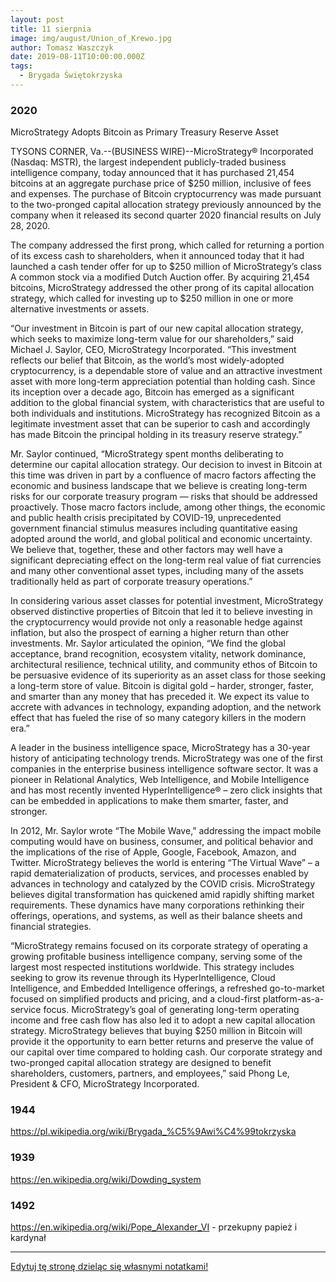 ```yaml
---
layout: post
title: 11 sierpnia
image: img/august/Union_of_Krewo.jpg
author: Tomasz Waszczyk
date: 2019-08-11T10:00:00.000Z
tags:
  - Brygada Świętokrzyska
---
```


### 2020

MicroStrategy Adopts Bitcoin as Primary Treasury Reserve Asset

TYSONS CORNER, Va.--(BUSINESS WIRE)--MicroStrategy® Incorporated (Nasdaq: MSTR), the largest independent publicly-traded business intelligence company, today announced that it has purchased 21,454 bitcoins at an aggregate purchase price of $250 million, inclusive of fees and expenses. The purchase of Bitcoin cryptocurrency was made pursuant to the two-pronged capital allocation strategy previously announced by the company when it released its second quarter 2020 financial results on July 28, 2020.

The company addressed the first prong, which called for returning a portion of its excess cash to shareholders, when it announced today that it had launched a cash tender offer for up to $250 million of MicroStrategy’s class A common stock via a modified Dutch Auction offer. By acquiring 21,454 bitcoins, MicroStrategy addressed the other prong of its capital allocation strategy, which called for investing up to $250 million in one or more alternative investments or assets.

“Our investment in Bitcoin is part of our new capital allocation strategy, which seeks to maximize long-term value for our shareholders,” said Michael J. Saylor, CEO, MicroStrategy Incorporated. “This investment reflects our belief that Bitcoin, as the world’s most widely-adopted cryptocurrency, is a dependable store of value and an attractive investment asset with more long-term appreciation potential than holding cash. Since its inception over a decade ago, Bitcoin has emerged as a significant addition to the global financial system, with characteristics that are useful to both individuals and institutions. MicroStrategy has recognized Bitcoin as a legitimate investment asset that can be superior to cash and accordingly has made Bitcoin the principal holding in its treasury reserve strategy.”

Mr. Saylor continued, “MicroStrategy spent months deliberating to determine our capital allocation strategy. Our decision to invest in Bitcoin at this time was driven in part by a confluence of macro factors affecting the economic and business landscape that we believe is creating long-term risks for our corporate treasury program ― risks that should be addressed proactively. Those macro factors include, among other things, the economic and public health crisis precipitated by COVID-19, unprecedented government financial stimulus measures including quantitative easing adopted around the world, and global political and economic uncertainty. We believe that, together, these and other factors may well have a significant depreciating effect on the long-term real value of fiat currencies and many other conventional asset types, including many of the assets traditionally held as part of corporate treasury operations.”

In considering various asset classes for potential investment, MicroStrategy observed distinctive properties of Bitcoin that led it to believe investing in the cryptocurrency would provide not only a reasonable hedge against inflation, but also the prospect of earning a higher return than other investments. Mr. Saylor articulated the opinion, “We find the global acceptance, brand recognition, ecosystem vitality, network dominance, architectural resilience, technical utility, and community ethos of Bitcoin to be persuasive evidence of its superiority as an asset class for those seeking a long-term store of value. Bitcoin is digital gold – harder, stronger, faster, and smarter than any money that has preceded it. We expect its value to accrete with advances in technology, expanding adoption, and the network effect that has fueled the rise of so many category killers in the modern era.”

A leader in the business intelligence space, MicroStrategy has a 30-year history of anticipating technology trends. MicroStrategy was one of the first companies in the enterprise business intelligence software sector. It was a pioneer in Relational Analytics, Web Intelligence, and Mobile Intelligence and has most recently invented HyperIntelligence® – zero click insights that can be embedded in applications to make them smarter, faster, and stronger.

In 2012, Mr. Saylor wrote “The Mobile Wave,” addressing the impact mobile computing would have on business, consumer, and political behavior and the implications of the rise of Apple, Google, Facebook, Amazon, and Twitter. MicroStrategy believes the world is entering “The Virtual Wave” – a rapid dematerialization of products, services, and processes enabled by advances in technology and catalyzed by the COVID crisis. MicroStrategy believes digital transformation has quickened amid rapidly shifting market requirements. These dynamics have many corporations rethinking their offerings, operations, and systems, as well as their balance sheets and financial strategies.

“MicroStrategy remains focused on its corporate strategy of operating a growing profitable business intelligence company, serving some of the largest most respected institutions worldwide. This strategy includes seeking to grow its revenue through its HyperIntelligence, Cloud Intelligence, and Embedded Intelligence offerings, a refreshed go-to-market focused on simplified products and pricing, and a cloud-first platform-as-a-service focus. MicroStrategy’s goal of generating long-term operating income and free cash flow has also led it to adopt a new capital allocation strategy. MicroStrategy believes that buying $250 million in Bitcoin will provide it the opportunity to earn better returns and preserve the value of our capital over time compared to holding cash. Our corporate strategy and two-pronged capital allocation strategy are designed to benefit shareholders, customers, partners, and employees,” said Phong Le, President & CFO, MicroStrategy Incorporated.

### 1944

https://pl.wikipedia.org/wiki/Brygada_%C5%9Awi%C4%99tokrzyska

### 1939

https://en.wikipedia.org/wiki/Dowding_system

### 1492

https://en.wikipedia.org/wiki/Pope_Alexander_VI - przekupny papież i kardynał

---

<a href="https://github.com/TomaszWaszczyk/historia.waszczyk.com/edit/master/src/content/august-11.md" target="_blank">Edytuj tę stronę dzieląc się własnymi notatkami!</a>
